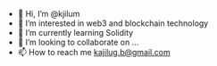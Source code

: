 - 👋 Hi, I’m @kjilum
- 👀 I’m interested in web3 and blockchain technology
- 🌱 I’m currently learning Solidity
- 💞️ I’m looking to collaborate on ...
- 📫 How to reach me kajilug.b@gmail.com

<!---
kjilum/kjilum is a ✨ special ✨ repository because its `README.md` (this file) appears on your GitHub profile.
You can click the Preview link to take a look at your changes.
--->
